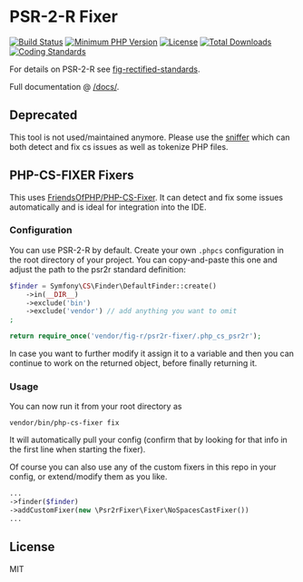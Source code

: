 # PSR-2-R Fixer
[![Build Status](https://api.travis-ci.org/php-fig-rectified/psr2r-fixer.svg)](https://travis-ci.org/php-fig-rectified/psr2r-fixer)
[![Minimum PHP Version](http://img.shields.io/badge/php-%3E%3D%205.4-8892BF.svg)](https://php.net/)
[![License](https://poser.pugx.org/fig-r/psr2r-fixer/license.svg)](https://packagist.org/packages/fig-r/psr2r-fixer)
[![Total Downloads](https://poser.pugx.org/fig-r/psr2r-fixer/d/total.svg)](https://packagist.org/packages/fig-r/psr2r-fixer)
[![Coding Standards](https://img.shields.io/badge/cs-PSR--2--R-yellow.svg)](https://github.com/php-fig-rectified/fig-rectified-standards)

For details on PSR-2-R see [fig-rectified-standards](https://github.com/php-fig-rectified/fig-rectified-standards).

Full documentation @ [/docs/](docs).

## Deprecated
This tool is not used/maintained anymore. Please use the [sniffer](https://github.com/php-fig-rectified/psr2r-sniffer) which can both detect and fix cs issues as well as tokenize PHP files.


## PHP-CS-FIXER Fixers

This uses [FriendsOfPHP/PHP-CS-Fixer](https://github.com/FriendsOfPHP/PHP-CS-Fixer).
It can detect and fix some issues automatically and is ideal for integration into the IDE.

### Configuration
You can use PSR-2-R by default.
Create your own `.phpcs` configuration in the root directory of your project.
You can copy-and-paste this one and adjust the path to the psr2r standard definition:
```php
$finder = Symfony\CS\Finder\DefaultFinder::create()
	->in(__DIR__)
	->exclude('bin')
	->exclude('vendor') // add anything you want to omit
;

return require_once('vendor/fig-r/psr2r-fixer/.php_cs_psr2r');
```

In case you want to further modify it assign it to a variable and then you
can continue to work on the returned object, before finally returning it.

### Usage
You can now run it from your root directory as
```
vendor/bin/php-cs-fixer fix
```
It will automatically pull your config (confirm that by looking for that info in the first line when starting the fixer).

Of course you can also use any of the custom fixers in this repo in your config, or extend/modify them as you like.

```php
...
->finder($finder)
->addCustomFixer(new \Psr2rFixer\Fixer\NoSpacesCastFixer())
...
```

## License
MIT
